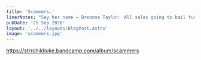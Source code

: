 ```yaml
---
title: 'Scammers.'
linerNotes: "Say her name – Breonna Taylor. All sales going to bail funds. Defund the police."
pubDate: '25 Sep 2020'
layout: '../../layouts/BlogPost.astro'
image: 'scammers.jpg'
---
```


https://strrchildluke.bandcamp.com/album/scammers
